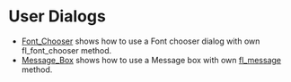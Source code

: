 #  User Dialogs

* [Font_Chooser](Font_Chooser/README.md) shows how to use a Font chooser dialog with own fl_font_chooser method.
* [Message_Box](Message_Box/README.md) shows how to use a Message box with own [fl_message](https://www.fltk.org/doc-1.3/group__group__comdlg.html#ga570c50cf7641b7d85f949b6d61f51c43) method.
